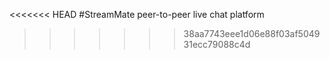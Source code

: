 <<<<<<< HEAD
#StreamMate peer-to-peer live chat platform
>>>>>>> 38aa7743eee1d06e88f03af504931ecc79088c4d
